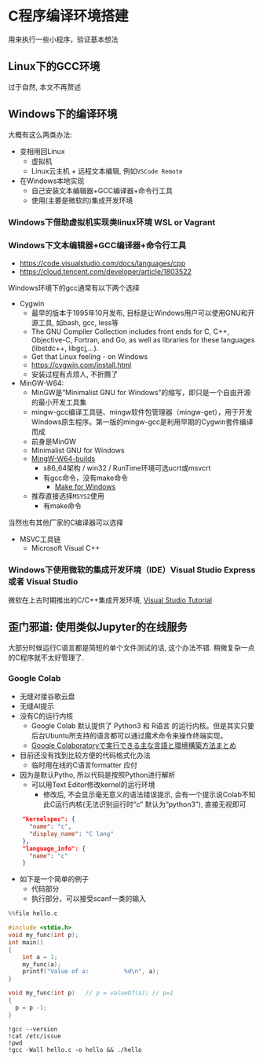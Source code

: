 # C程序编译环境搭建

用来执行一些小程序，验证基本想法

## Linux下的GCC环境

过于自然, 本文不再赘述

## Windows下的编译环境

大概有这么两类办法: 

- 变相用回Linux
  - 虚拟机
  - Linux云主机 + 远程文本编辑, 例如`VSCode Remote`
- 在Windows本地实现
  - 自己安装文本编辑器+GCC编译器+命令行工具
  - 使用(主要是微软的)集成开发环境

### Windows下借助虚拟机实现类linux环境 WSL or Vagrant

### Windows下文本编辑器+GCC编译器+命令行工具 

- https://code.visualstudio.com/docs/languages/cpp
- https://cloud.tencent.com/developer/article/1803522

Windows环境下的gcc通常有以下两个选择

- Cygwin
  - 最早的版本于1995年10月发布, 目标是让Windows用户可以使用GNU和开源工具, 如bash, gcc, less等
  - The GNU Compiler Collection includes front ends for C, C++, Objective-C, Fortran, and Go, as well as libraries for these languages (libstdc++, libgcj,...).
  - Get that Linux feeling - on Windows
  - <https://cygwin.com/install.html>
  - 安装过程有点烦人, 不折腾了
- MinGW-W64:
  - MinGW是“Minimalist GNU for Windows”的缩写，即只是一个自由开源的最小开发工具集
  - mingw-gcc编译工具链、mingw软件包管理器（mingw-get），用于开发Windows原生程序。第一版的mingw-gcc是利用早期的Cygwin套件编译而成
  - 前身是MinGW
  - Minimalist GNU for Windows
  - [MingW-W64-builds](https://github.com/niXman/mingw-builds-binaries/releases)
    - x86_64架构 / win32 / RunTime环境可选ucrt或msvcrt
    - 有gcc命令，没有make命令
      - [Make for Windows](https://gnuwin32.sourceforge.net/packages/make.htm)
  - 推荐直接选择`MSYS2`使用
    - 有make命令

当然也有其他厂家的C编译器可以选择

- MSVC工具链
  - Microsoft Visual C++

### Windows下使用微软的集成开发环境（IDE）Visual Studio Express 或者 Visual Studio

微软在上古时期推出的C/C++集成开发环境, [Visual Studio Tutorial](https://cs-people.bu.edu/deht/CS585/VSTutorial/)
  
## 歪门邪道: 使用类似Jupyter的在线服务

大部分时候运行C语言都是简短的单个文件测试的话, 这个办法不错. 稍微复杂一点的C程序就不太好管理了.

### Google Colab

- 无缝对接谷歌云盘
- 无缝AI提示
- 没有C的运行内核
  - Google Colab 默认提供了 Python3 和 R语言 的运行内核。但是其实只要后台Ubuntu所支持的语言都可以通过魔术命令来操作终端实现。
  - [Google Colaboratoryで実行できる主な言語と環境構築方法まとめ](https://qiita.com/u-10bei/items/38d6f0e4bfdc40efce3a#%E7%AC%AC%EF%BC%93%E4%BD%8Djava)
- 目前还没有找到比较方便的代码格式化办法
  - 临时用在线的C语言formatter 应付
- 因为是默认Pytho, 所以代码是按照Python进行解析
  - 可以用Text Editor修改kernel的运行环境
    - 修改后, 不会显示毫无意义的语法错误提示, 会有一个提示说Colab不知此C运行内核(无法识别运行时“c” 默认为“python3”), 直接无视即可

```json
    "kernelspec": {
      "name": "c",
      "display_name": "C lang"
    },
    "language_info": {
      "name": "c"
    }
```

- 如下是一个简单的例子
  - 代码部分
  - 执行部分，可以接受scanf一类的输入

```C
%%file hello.c

#include <stdio.h>
void my_func(int p);
int main()
{
    int a = 1;
    my_func(a);
    printf("Value of a:          %d\n", a);
}

void my_func(int p)   // p = valueOf(a); // p=1
{
  p = p -1;
}
```

```shell
!gcc --version
!cat /etc/issue
!pwd
!gcc -Wall hello.c -o hello && ./hello
```
